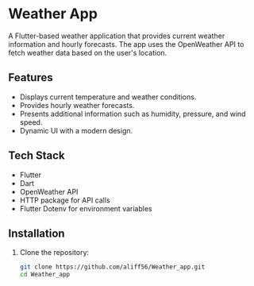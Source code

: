 # Weather App

A Flutter-based weather application that provides current weather information and hourly forecasts. The app uses the OpenWeather API to fetch weather data based on the user's location.

## Features

- Displays current temperature and weather conditions.
- Provides hourly weather forecasts.
- Presents additional information such as humidity, pressure, and wind speed.
- Dynamic UI with a modern design.

## Tech Stack

- Flutter
- Dart
- OpenWeather API
- HTTP package for API calls
- Flutter Dotenv for environment variables

## Installation

1. Clone the repository:

   ```bash
   git clone https://github.com/aliff56/Weather_app.git
   cd Weather_app
